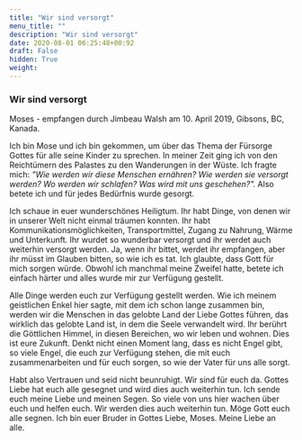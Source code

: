 ```yaml
---
title: "Wir sind versorgt"
menu_title: ""
description: "Wir sind versorgt"
date: 2020-08-01 06:25:48+00:92
draft: False
hidden: True
weight:
---
```

### Wir sind versorgt

Moses - empfangen durch Jimbeau Walsh am 10. April 2019, Gibsons, BC, Kanada.

Ich bin Mose und ich bin gekommen, um über das Thema der Fürsorge Gottes für alle seine Kinder zu sprechen. In meiner Zeit ging ich von den Reichtümern des Palastes zu den Wanderungen in der Wüste. Ich fragte mich: *"Wie werden wir diese Menschen ernähren? Wie werden sie versorgt werden? Wo werden wir schlafen? Was wird mit uns geschehen?".* Also betete ich und für jedes Bedürfnis wurde gesorgt.

Ich schaue in euer wunderschönes Heiligtum. Ihr habt Dinge, von denen wir in unserer Welt nicht einmal träumen konnten. Ihr habt Kommunikationsmöglichkeiten, Transportmittel, Zugang zu Nahrung, Wärme und Unterkunft. Ihr wurdet so wunderbar versorgt und ihr werdet auch weiterhin versorgt werden. Ja, wenn ihr bittet, werdet ihr empfangen, aber ihr müsst im Glauben bitten, so wie ich es tat. Ich glaubte, dass Gott für mich sorgen würde. Obwohl ich manchmal meine Zweifel hatte, betete ich einfach härter und alles wurde mir zur Verfügung gestellt.

Alle Dinge werden euch zur Verfügung gestellt werden. Wie ich meinem geistlichen Enkel hier sagte, mit dem ich schon lange zusammen bin, werden wir die Menschen in das gelobte Land der Liebe Gottes führen, das wirklich das gelobte Land ist, in dem die Seele verwandelt wird. Ihr berührt die Göttlichen Himmel, in diesen Bereichen, wo wir leben und wohnen. Dies ist eure Zukunft. Denkt nicht einen Moment lang, dass es nicht Engel gibt, so viele Engel, die euch zur Verfügung stehen, die mit euch zusammenarbeiten und für euch sorgen, so wie der Vater für uns alle sorgt.

Habt also Vertrauen und seid nicht beunruhigt. Wir sind für euch da. Gottes Liebe hat euch alle gesegnet und wird dies auch weiterhin tun. Ich sende euch meine Liebe und meinen Segen. So viele von uns hier wachen über euch und helfen euch. Wir werden dies auch weiterhin tun. Möge Gott euch alle segnen. Ich bin euer Bruder in Gottes Liebe, Moses. Meine Liebe an alle.
